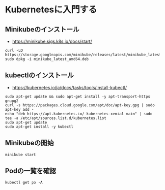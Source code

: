 # Kubernetesに入門する

## Minikubeのインストール

- <https://minikube.sigs.k8s.io/docs/start/>

```shell
curl -LO https://storage.googleapis.com/minikube/releases/latest/minikube_latest_amd64.deb
sudo dpkg -i minikube_latest_amd64.deb
```

## kubectlのインストール

- <https://kubernetes.io/ja/docs/tasks/tools/install-kubectl/>

```shell
sudo apt-get update && sudo apt-get install -y apt-transport-https gnupg2
curl -s https://packages.cloud.google.com/apt/doc/apt-key.gpg | sudo apt-key add -
echo "deb https://apt.kubernetes.io/ kubernetes-xenial main" | sudo tee -a /etc/apt/sources.list.d/kubernetes.list
sudo apt-get update
sudo apt-get install -y kubectl
```

## Minikubeの開始

```shell
minikube start
```

## Podの一覧を確認

```shell
kubectl get po -A
```
